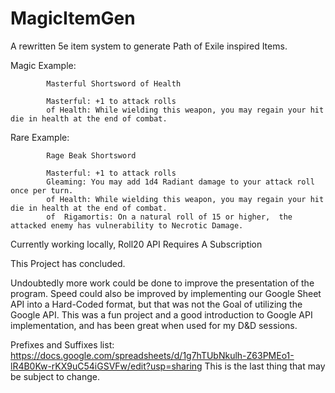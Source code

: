 # MagicItemGen
A rewritten 5e item system to generate Path of Exile inspired Items.

Magic Example:

            Masterful Shortsword of Health
            
            Masterful: +1 to attack rolls
            of Health: While wielding this weapon, you may regain your hit die in health at the end of combat.


Rare Example:

            Rage Beak Shortsword
            
            Masterful: +1 to attack rolls
            Gleaming: You may add 1d4 Radiant damage to your attack roll once per turn.
            of Health: While wielding this weapon, you may regain your hit die in health at the end of combat.
            of  Rigamortis: On a natural roll of 15 or higher,  the attacked enemy has vulnerability to Necrotic Damage.


Currently working locally, Roll20 API Requires A Subscription

This Project has concluded.

Undoubtedly more work could be done to improve the presentation of the program. Speed could also be improved by implementing our Google Sheet API into a Hard-Coded format, but that was not the Goal of utilizing the Google API. This was a fun project and a good introduction to Google API implementation, and has been great when used for my D&D sessions.

Prefixes and Suffixes list:
https://docs.google.com/spreadsheets/d/1g7hTUbNkulh-Z63PMEo1-lR4B0Kw-rKX9uC54iGSVFw/edit?usp=sharing
This is the last thing that may be subject to change.
